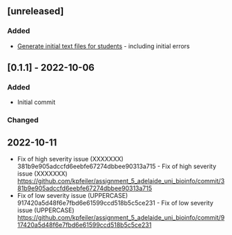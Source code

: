 ## [unreleased]

### Added

- [Generate initial text files for students](https://github.com/davmlaw/assignment_5_adelaide_uni_bioinfo/issues/1) - including initial errors

## [0.1.1] - 2022-10-06

### Added

- Initial commit

### Changed 

## 2022-10-11
- Fix of high severity issue (XXXXXXX) 381b9e905adccfd6eebfe67274dbbee90313a715	- Fix of high severity issue (XXXXXXX) https://github.com/kpfeiler/assignment_5_adelaide_uni_bioinfo/commit/381b9e905adccfd6eebfe67274dbbee90313a715
- Fix of low severity issue (UPPERCASE) 917420a5d48f6e7fbd6e61599ccd518b5c5ce231	- Fix of low severity issue (UPPERCASE) https://github.com/kpfeiler/assignment_5_adelaide_uni_bioinfo/commit/917420a5d48f6e7fbd6e61599ccd518b5c5ce231

